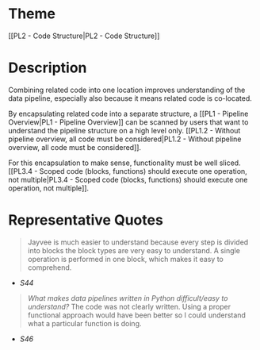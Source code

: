 # Theme

[[PL2 - Code Structure|PL2 - Code Structure]]

# Description

Combining related code into one location improves understanding of the data pipeline, especially also because it means related code is co-located.

By encapsulating related code into a separate structure, a [[PL1 - Pipeline Overview|PL1 - Pipeline Overview]] can be scanned by users that want to understand the pipeline structure on a high level only. [[PL1.2 - Without pipeline overview, all code must be considered|PL1.2 - Without pipeline overview, all code must be considered]].

For this encapsulation to make sense, functionality must be well sliced. [[PL3.4 - Scoped code (blocks, functions) should execute one operation, not multiple|PL3.4 - Scoped code (blocks, functions) should execute one operation, not multiple]].

# Representative Quotes

> Jayvee is much easier to understand because every step is divided into blocks the block types are very easy to understand. A single operation is performed in one block, which makes it easy to comprehend.
- *S44*

> *What makes data pipelines written in Python difficult/easy to understand?* The code was not clearly written. Using a proper functional approach would have been better so I could understand what a particular function is doing.
- *S46*